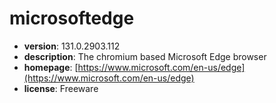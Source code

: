 # microsoftedge

- **version**: 131.0.2903.112
- **description**: The chromium based Microsoft Edge browser
- **homepage**: [https://www.microsoft.com/en-us/edge](https://www.microsoft.com/en-us/edge)
- **license**: Freeware

